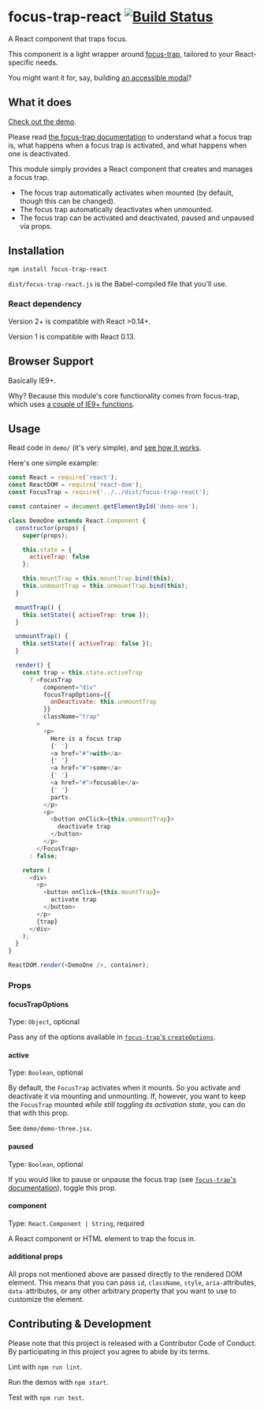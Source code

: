 # focus-trap-react [![Build Status](https://travis-ci.org/davidtheclark/focus-trap-react.svg?branch=master)](https://travis-ci.org/davidtheclark/focus-trap-react)

A React component that traps focus.

This component is a light wrapper around [focus-trap](https://github.com/davidtheclark/focus-trap),
tailored to your React-specific needs.

You might want it for, say, building [an accessible modal](https://github.com/davidtheclark/react-aria-modal)?

## What it does

[Check out the demo](http://davidtheclark.github.io/focus-trap-react/demo/).

Please read [the focus-trap documentation](https://github.com/davidtheclark/focus-trap) to understand what a focus trap is, what happens when a focus trap is activated, and what happens when one is deactivated.

This module simply provides a React component that creates and manages a focus trap.

- The focus trap automatically activates when mounted (by default, though this can be changed).
- The focus trap automatically deactivates when unmounted.
- The focus trap can be activated and deactivated, paused and unpaused via props.

## Installation

```
npm install focus-trap-react
```

`dist/focus-trap-react.js` is the Babel-compiled file that you'll use.

### React dependency

Version 2+ is compatible with React >0.14+.

Version 1 is compatible with React 0.13.

## Browser Support

Basically IE9+.

Why? Because this module's core functionality comes from focus-trap, which uses [a couple of IE9+ functions](https://github.com/davidtheclark/tabbable#browser-support).

## Usage

Read code in `demo/` (it's very simple), and [see how it works](http://davidtheclark.github.io/focus-trap-react/demo/).

Here's one simple example:

```js
const React = require('react');
const ReactDOM = require('react-dom');
const FocusTrap = require('../../dist/focus-trap-react');

const container = document.getElementById('demo-one');

class DemoOne extends React.Component {
  constructor(props) {
    super(props);

    this.state = {
      activeTrap: false
    };

    this.mountTrap = this.mountTrap.bind(this);
    this.unmountTrap = this.unmountTrap.bind(this);
  }

  mountTrap() {
    this.setState({ activeTrap: true });
  }

  unmountTrap() {
    this.setState({ activeTrap: false });
  }

  render() {
    const trap = this.state.activeTrap
      ? <FocusTrap
          component="div"
          focusTrapOptions={{
            onDeactivate: this.unmountTrap
          }}
          className="trap"
        >
          <p>
            Here is a focus trap
            {' '}
            <a href="#">with</a>
            {' '}
            <a href="#">some</a>
            {' '}
            <a href="#">focusable</a>
            {' '}
            parts.
          </p>
          <p>
            <button onClick={this.unmountTrap}>
              deactivate trap
            </button>
          </p>
        </FocusTrap>
      : false;

    return (
      <div>
        <p>
          <button onClick={this.mountTrap}>
            activate trap
          </button>
        </p>
        {trap}
      </div>
    );
  }
}

ReactDOM.render(<DemoOne />, container);
```

### Props

#### focusTrapOptions

Type: `Object`, optional

Pass any of the options available in [`focus-trap`'s `createOptions`](https://github.com/davidtheclark/focus-trap#focustrap--createfocustrapelement-createoptions).

#### active

Type: `Boolean`, optional

By default, the `FocusTrap` activates when it mounts. So you activate and deactivate it via mounting and unmounting. If, however, you want to keep the `FocusTrap` mounted *while still toggling its activation state*, you can do that with this prop.

See `demo/demo-three.jsx`.

#### paused

Type: `Boolean`, optional

If you would like to pause or unpause the focus trap (see [`focus-trap`'s documentation](https://github.com/davidtheclark/focus-trap#focustrappause)), toggle this prop.

#### component

Type: `React.Component | String`, required

A React component or HTML element to trap the focus in.

#### additional props

All props not mentioned above are passed directly to the rendered DOM element. This means that you can pass `id`, `className`, `style`, `aria-`attributes, `data-`attributes, or any other arbitrary property that you want to use to customize the element.

## Contributing & Development

Please note that this project is released with a Contributor Code of Conduct. By participating in this project you agree to abide by its terms.

Lint with `npm run lint`.

Run the demos with `npm start`.

Test with `npm run test`.

